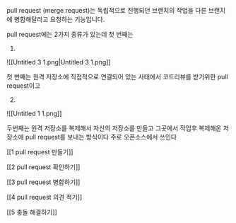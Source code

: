   

pull request (merge request)는 독립적으로 진행되던 브랜치의 작업을 다른 브랜치에 병합해달라고 요청하는 기능입니다.

pull request에는 2가지 종류가 있는데 첫 번째는

1.

![[Untitled 3 1.png|Untitled 3 1.png]]

첫 번째는 원격 저장소에 직접적으로 연결되어 있는 사태에서 코드리뷰를 받기위한 pull request이고

2.

![[Untitled 1 1.png]]

두번째는 원격 저장소를 복제해서 자신의 저장소를 만들고 그곳에서 작업후 복제해온 저장소에 pull request를 보내는 방식이다 주로 오픈소스에서 쓰인다

[[1 pull request 만들기]]

[[2 pull request 확인하기]]

[[3 pull request 병합하기]]

[[4 pull request 의견 적기]]

[[5 충돌 해결하기]]